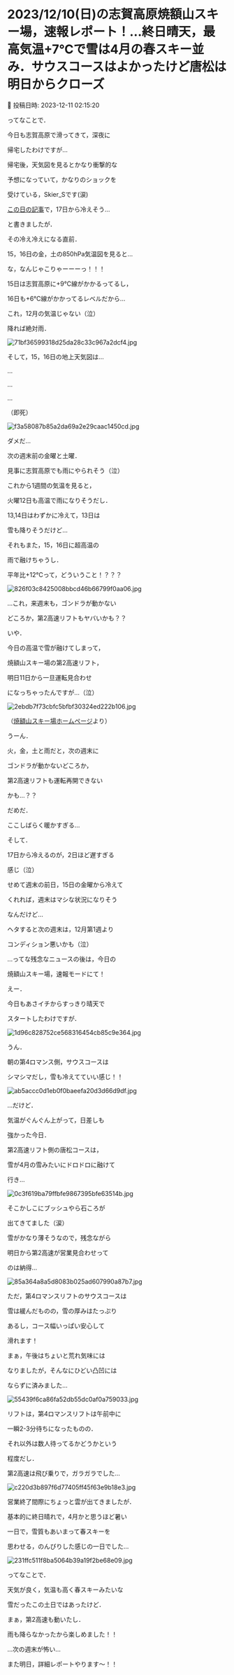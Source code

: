 # 2023/12/10(日)の志賀高原焼額山スキー場，速報レポート！…終日晴天，最高気温+7℃で雪は4月の春スキー並み．サウスコースはよかったけど唐松は明日からクローズ

📅 投稿日時: 2023-12-11 02:15:20

ってなことで．


今日も志賀高原で滑ってきて，深夜に


帰宅したわけですが…





帰宅後，天気図を見るとかなり衝撃的な


予想になっていて，かなりのショックを


受けている，Skier_Sです(涙)





[この日の記事](e3c2920e54ce14f7139c7a51db77b57f9.md)で，17日から冷えそう…


と書きましたが．


その冷え冷えになる直前．


15，16日の金，土の850hPa気温図を見ると…





な，なんじゃこりゃーーーっ！！！





15日は志賀高原に+9℃線がかかるってるし，


16日も+6℃線がかかってるレベルだから…


これ，12月の気温じゃない（泣）


降れば絶対雨．







![71bf36599318d25da28c33c967a2dcf4.jpg](images/71bf36599318d25da28c33c967a2dcf4.jpg)







そして，15，16日の地上天気図は…


…


…


…


（即死）




![f3a58087b85a2da69a2e29caac1450cd.jpg](images/f3a58087b85a2da69a2e29caac1450cd.jpg)







ダメだ…


次の週末前の金曜と土曜．


見事に志賀高原でも雨にやられそう（泣）





これから1週間の気温を見ると，


火曜12日も高温で雨になりそうだし．


13,14日はわずかに冷えて，13日は


雪も降りそうだけど…


それもまた，15，16日に超高温の


雨で融けちゃうし．


平年比+12℃って，どういうこと！？？？




![826f03c8425008bbcd46b66799f0aa06.jpg](images/826f03c8425008bbcd46b66799f0aa06.jpg)







…これ，来週末も，ゴンドラが動かない


どころか，第2高速リフトもヤバいかも？？





いや．


今日の高温で雪が融けてしまって，


焼額山スキー場の第2高速リフト，


明日11日から一旦運転見合わせ


になっちゃったんですが…（泣）







![2ebdb7f73cbfc5bfbf30324ed222b106.jpg](images/2ebdb7f73cbfc5bfbf30324ed222b106.jpg)




（[焼額山スキー場ホームページ](https://www.princehotels.co.jp/ski/shiga/winter/)より）





うーん．


火，金，土と雨だと，次の週末に


ゴンドラが動かないどころか，


第2高速リフトも運転再開できない


かも…？？





だめだ．


ここしばらく暖かすぎる…


そして．


17日から冷えるのが，2日ほど遅すぎる


感じ（泣）


せめて週末の前日，15日の金曜から冷えて


くれれば，週末はマシな状況になりそう


なんだけど…





ヘタすると次の週末は，12月第1週より


コンディション悪いかも（泣）





…ってな残念なニュースの後は，今日の


焼額山スキー場，速報モードにて！





えー．


今日もあさイチからすっきり晴天で


スタートしたわけですが．




![1d96c828752ce568316454cb85c9e364.jpg](images/1d96c828752ce568316454cb85c9e364.jpg)







うん．


朝の第4ロマンス側，サウスコースは


シマシマだし，雪も冷えてていい感じ！！




![ab5accc0d1eb0f0baeefa20d3d66d9df.jpg](images/ab5accc0d1eb0f0baeefa20d3d66d9df.jpg)







…だけど．


気温がぐんぐん上がって，日差しも


強かった今日．


第2高速リフト側の唐松コースは，


雪が4月の雪みたいにドロドロに融けて


行き…




![0c3f619ba79ffbfe9867395bfe63514b.jpg](images/0c3f619ba79ffbfe9867395bfe63514b.jpg)







そこかしこにブッシュやら石ころが


出てきてました（涙）


雪がかなり薄そうなので，残念ながら


明日から第2高速が営業見合わせって


のは納得…




![85a364a8a5d8083b025ad607990a87b7.jpg](images/85a364a8a5d8083b025ad607990a87b7.jpg)







ただ，第4ロマンスリフトのサウスコースは


雪は緩んだものの，雪の厚みはたっぷり


あるし，コース幅いっぱい安心して


滑れます！


まぁ，午後はちょいと荒れ気味には


なりましたが，そんなにひどい凸凹には


ならずに済みました…




![55439f6ca86fa52db55dc0af0a759033.jpg](images/55439f6ca86fa52db55dc0af0a759033.jpg)







リフトは，第4ロマンスリフトは午前中に


一瞬2-3分待ちになったものの．


それ以外は数人待ってるかどうかという


程度だし．


第2高速は飛び乗りで，ガラガラでした…




![c220d3b897f6d77405ff45f63e9b18e3.jpg](images/c220d3b897f6d77405ff45f63e9b18e3.jpg)







営業終了間際にちょっと雲が出てきましたが．


基本的に終日晴れで，4月かと思うほど暑い


一日で，雪質もあいまって春スキーを


思わせる，のんびりした感じの一日でした…




![231ffc511f8ba5064b39a19f2be68e09.jpg](images/231ffc511f8ba5064b39a19f2be68e09.jpg)







ってなことで．


天気が良く，気温も高く春スキーみたいな


雪だったこの土日ではあったけど．


まぁ，第2高速も動いたし．


雨も降らなかったから楽しめました！！





…次の週末が怖い…





また明日，詳細レポートやります～！！
